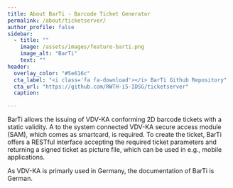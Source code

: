```yaml
---
title: About BarTi - Barcode Ticket Generator  
permalink: /about/ticketserver/
author_profile: false
sidebar:
  - title: ""
    image: /assets/images/feature-barti.png
    image_alt: "BarTi"
    text: ""
header:
  overlay_color: "#5e616c"
  cta_label: "<i class='fa fa-download'></i> BarTi Github Repository"
  cta_url: "https://github.com/RWTH-i5-IDSG/ticketserver"
  caption:

---
```


BarTi allows the issuing of VDV-KA conforming 2D barcode tickets with a static validity. A to the system connected VDV-KA secure access module (SAM), which comes as smartcard, is required. To create the ticket, BarTi offers a RESTful interface accepting the required ticket parameters and returning a signed ticket as picture file, which can be used in e.g., mobile applications.

As VDV-KA is primarly used in Germany, the documentation of BarTi is German.




